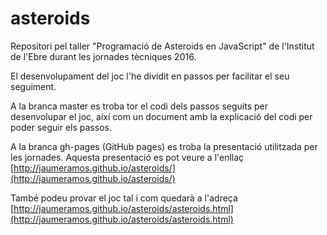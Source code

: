 # asteroids
Repositori pel taller "Programació de Asteroids en JavaScript" de l'Institut de l'Ebre durant les jornades tècniques 2016.

El desenvolupament del joc l'he dividit en passos per facilitar el seu seguiment.

A la branca master es troba tor el codi dels passos seguits per desenvolupar el joc, així com un document amb la explicació del codi per poder seguir els passos.

A la branca gh-pages (GitHub pages) es troba la presentació utilitzada per les jornades. Aquesta presentació es pot veure a l'enllaç [http://jaumeramos.github.io/asteroids/](http://jaumeramos.github.io/asteroids/)

També podeu provar el joc tal i com quedarà a l'adreça [http://jaumeramos.github.io/asteroids/asteroids.html](http://jaumeramos.github.io/asteroids/asteroids.html)

